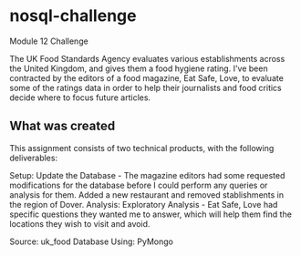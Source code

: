 # nosql-challenge

Module 12 Challenge

The UK Food Standards Agency evaluates various establishments across the United Kingdom, and gives them a food hygiene rating.
I've been contracted by the editors of a food magazine, Eat Safe, Love, to evaluate some of the ratings data in order to help their journalists and food critics decide where to focus future articles.

## What was created

This assignment consists of two technical products, with the following deliverables:

Setup: Update the Database - The magazine editors had some requested modifications for the database before I could perform any queries or analysis for them. Added a new restaurant and removed stablishments in the region of Dover.
Analysis: Exploratory Analysis - Eat Safe, Love had specific questions they wanted me to answer, which will help them find the locations they wish to visit and avoid.

Source: uk_food Database
Using: PyMongo
